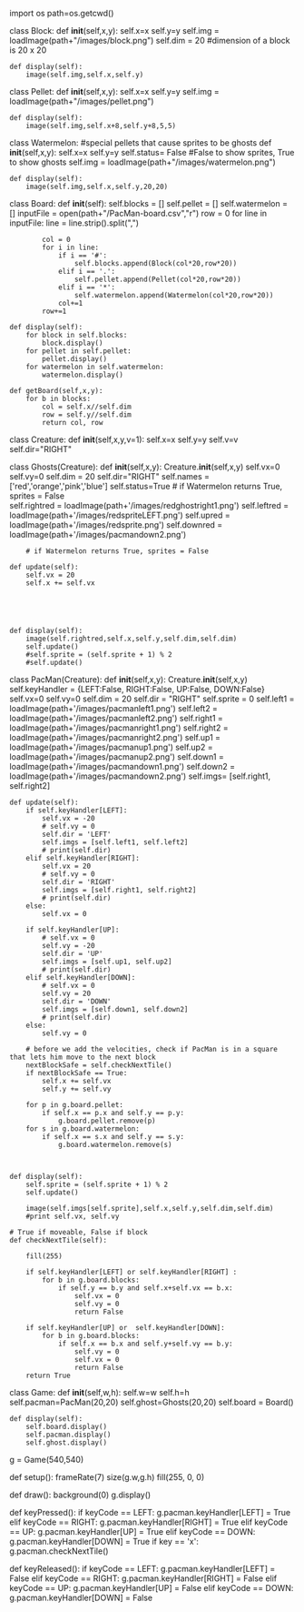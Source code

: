 import os
path=os.getcwd()

class Block:
    def __init__(self,x,y):
        self.x=x
        self.y=y
        self.img = loadImage(path+"/images/block.png")
        self.dim = 20 #dimension of a block is 20 x 20
        
    def display(self):
        image(self.img,self.x,self.y)
            
class Pellet:
    def __init__(self,x,y): 
        self.x=x
        self.y=y
        self.img = loadImage(path+"/images/pellet.png")
        
    
    def display(self):
        image(self.img,self.x+8,self.y+8,5,5)
        

class Watermelon:                                                        #special pellets that cause sprites to be ghosts
    def __init__(self,x,y):
        self.x=x
        self.y=y
        self.status= False                                               #False to show sprites, True to show ghosts
        self.img = loadImage(path+"/images/watermelon.png")
        
    def display(self):
        image(self.img,self.x,self.y,20,20)


class Board:
    def __init__(self):
        self.blocks = []
        self.pellet = []
        self.watermelon = []
        inputFile = open(path+"/PacMan-board.csv","r")
        row = 0
        for line in inputFile:
            line = line.strip().split(",")
            
            col = 0
            for i in line:
                if i == '#':
                    self.blocks.append(Block(col*20,row*20))
                elif i == '.':
                    self.pellet.append(Pellet(col*20,row*20))
                elif i == '*':
                    self.watermelon.append(Watermelon(col*20,row*20))
                col+=1
            row+=1
        
    def display(self):
        for block in self.blocks:
            block.display()
        for pellet in self.pellet:
            pellet.display()
        for watermelon in self.watermelon:
            watermelon.display()
            
    def getBoard(self,x,y): 
        for b in blocks:
            col = self.x//self.dim
            row = self.y//self.dim 
            return col, row

class Creature:
    def __init__(self,x,y,v=1):
        self.x=x
        self.y=y
        self.v=v
        self.dir="RIGHT"                    
        
class Ghosts(Creature):
    def __init__(self,x,y):
        Creature.__init__(self,x,y)
        self.vx=0
        self.vy=0
        self.dim = 20 
        self.dir="RIGHT"
        self.names = ['red','orange','pink','blue']
        self.status=True                                                         # if Watermelon returns True, sprites = False  
        self.rightred = loadImage(path+'/images/redghostright1.png')
        self.leftred = loadImage(path+'/images/redspriteLEFT.png')
        self.upred = loadImage(path+'/images/redsprite.png')
        self.downred = loadImage(path+'/images/pacmandown2.png')
        
        # if Watermelon returns True, sprites = False 
        
    def update(self):
        self.vx = 20
        self.x += self.vx
        
        
        
        
        
    def display(self):
        image(self.rightred,self.x,self.y,self.dim,self.dim)
        self.update()
        #self.sprite = (self.sprite + 1) % 2
        #self.update() 

        

        
class PacMan(Creature):
    def __init__(self,x,y):
        Creature.__init__(self,x,y)
        self.keyHandler = {LEFT:False, RIGHT:False, UP:False, DOWN:False}
        self.vx=0
        self.vy=0
        self.dim = 20
        self.dir = "RIGHT"
        self.sprite = 0
        self.left1 = loadImage(path+'/images/pacmanleft1.png')
        self.left2 = loadImage(path+'/images/pacmanleft2.png')
        self.right1 = loadImage(path+'/images/pacmanright1.png')
        self.right2 = loadImage(path+'/images/pacmanright2.png')
        self.up1 = loadImage(path+'/images/pacmanup1.png')
        self.up2 = loadImage(path+'/images/pacmanup2.png')
        self.down1 = loadImage(path+'/images/pacmandown1.png')
        self.down2 = loadImage(path+'/images/pacmandown2.png')
        self.imgs= [self.right1, self.right2]

    
        
    def update(self):
        if self.keyHandler[LEFT]:
            self.vx = -20
            # self.vy = 0
            self.dir = 'LEFT'
            self.imgs = [self.left1, self.left2]
            # print(self.dir)
        elif self.keyHandler[RIGHT]:
            self.vx = 20
            # self.vy = 0
            self.dir = 'RIGHT'
            self.imgs = [self.right1, self.right2]
            # print(self.dir)
        else:
            self.vx = 0 
        
        if self.keyHandler[UP]:
            # self.vx = 0
            self.vy = -20
            self.dir = 'UP'
            self.imgs = [self.up1, self.up2]
            # print(self.dir)
        elif self.keyHandler[DOWN]:
            # self.vx = 0
            self.vy = 20
            self.dir = 'DOWN'
            self.imgs = [self.down1, self.down2]
            # print(self.dir)
        else:
            self.vy = 0
        
        # before we add the velocities, check if PacMan is in a square that lets him move to the next block
        nextBlockSafe = self.checkNextTile()
        if nextBlockSafe == True:
            self.x += self.vx
            self.y += self.vy
        
        for p in g.board.pellet:
            if self.x == p.x and self.y == p.y:
                g.board.pellet.remove(p)
        for s in g.board.watermelon:
            if self.x == s.x and self.y == s.y:
                g.board.watermelon.remove(s)
            
    

    def display(self):
        self.sprite = (self.sprite + 1) % 2
        self.update() 

        image(self.imgs[self.sprite],self.x,self.y,self.dim,self.dim)
        #print self.vx, self.vy 
        
    # True if moveable, False if block
    def checkNextTile(self):

        fill(255)
        
        if self.keyHandler[LEFT] or self.keyHandler[RIGHT] :
            for b in g.board.blocks:
                if self.y == b.y and self.x+self.vx == b.x:
                    self.vx = 0
                    self.vy = 0
                    return False
            
        if self.keyHandler[UP] or  self.keyHandler[DOWN]:
            for b in g.board.blocks:
                if self.x == b.x and self.y+self.vy == b.y:
                    self.vy = 0
                    self.vx = 0
                    return False
        return True   
        
class Game:
    def __init__(self,w,h):
        self.w=w
        self.h=h
        self.pacman=PacMan(20,20)
        self.ghost=Ghosts(20,20)
        self.board = Board()
        
    def display(self):
        self.board.display()
        self.pacman.display()
        self.ghost.display()
            
g = Game(540,540)

def setup():
    frameRate(7)
    size(g.w,g.h)
    fill(255, 0, 0)
    
def draw():
    background(0)
    g.display()
    

def keyPressed():
    if keyCode == LEFT:
        g.pacman.keyHandler[LEFT] = True
    elif keyCode == RIGHT:
        g.pacman.keyHandler[RIGHT] = True
    elif keyCode == UP:
        g.pacman.keyHandler[UP] = True
    elif keyCode == DOWN:
        g.pacman.keyHandler[DOWN] = True
    if key == 'x':
        g.pacman.checkNextTile()
        
def keyReleased():
    if keyCode == LEFT:
        g.pacman.keyHandler[LEFT] = False
    elif keyCode == RIGHT:
        g.pacman.keyHandler[RIGHT] = False
    elif keyCode == UP:
        g.pacman.keyHandler[UP] = False
    elif keyCode == DOWN:
        g.pacman.keyHandler[DOWN] = False
